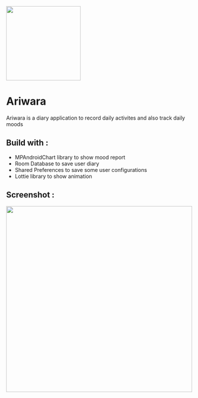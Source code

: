 <img src="https://github-production-user-asset-6210df.s3.amazonaws.com/85984439/282786680-4e4d2812-7be1-40a6-91f9-c27c3e5c5c3f.png" width="200">

# Ariwara
Ariwara is a diary application to record daily activites and also track daily moods

## Build with :
- MPAndroidChart library to show mood report
- Room Database to save user diary
- Shared Preferences to save some user configurations
- Lottie library to show animation

## Screenshot :
<img src="https://github-production-user-asset-6210df.s3.amazonaws.com/85984439/282791255-4057e7a9-cb21-495d-8a8f-93bbaf0c2454.png" width="500">
